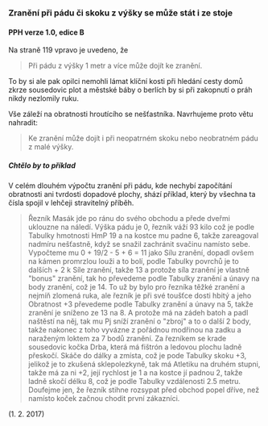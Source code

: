 ### Zranění při pádu či skoku z výšky se může stát i ze stoje

#### PPH verze 1.0, edice B

Na straně 119 vpravo je uvedeno, že
> Při pádu z výšky 1 metr a více může dojít ke zranění.

To by si ale pak opilci nemohli lámat klíční kosti při hledání cesty domů zkrze sousedovic plot a městské báby o berlích
by si při zakopnutí o práh nikdy nezlomily ruku.

Vše záleží na obratnosti hroutícího se nešťastníka. Navrhujeme proto větu nahradit:

> Ke zranění může dojít i při neopatrném skoku nebo neobratném pádu z malé výšky.

##### Chtělo by to příklad

V celém dlouhém výpočtu zranění při pádu, kde nechybí započítání obratnosti ani tvrdosti dopadové plochy, shází příklad,
který by všechna ta čísla spojil v lehčeji stravitelný příběh.

> Řezník Masák jde po ránu do svého obchodu a přede dveřmi uklouzne na náledí.
Výška pádu je 0, řezník váží 93 kilo což je podle Tabulky hmotnosti HmP 19 a na kostce mu padne 6, takže zareagoval
nadmíru nešťastně, když se snažil zachránit svačinu namísto sebe.
Vypočteme mu 0 + 19/2 - 5 + 6 = 11 jako Sílu zranění, dopadl ovšem na kámen promrzlou louži a to bolí,
podle Tabulky povrchů je to dalších + 2 k Síle zranění, takže 13 a protože síla zranění je vlastně "bonus" zranění,
tak ho převedeme podle Tabulky zranění a únavy na body zranění, což je 14.
To už by bylo pro řezníka těžké zranění a nejmíň zlomená ruka, ale řezník je při své toušťce dosti hbitý a jeho
Obratnost +3 převedeme podle Tabulky zranění a únavy na 5, takže zranění je sníženo ze 13 na 8. A protože má na
zádeh batoh a padl naštěstí na něj, tak mu Pj sníží zranění o "zbroj" a to o další 2 body, takže nakonec z toho
vyvázne z pořádnou modřinou na zadku a naraženým loktem za 7 bodů zranění.
Za řezníkem se krade sousedovic kočka Drba, která má fištrón a ledovou plochu ladně přeskočí. Skáče do dálky a zmísta,
což je pode Tabulky skoku +3, jelikož je to zkušená sklepolezkyně, tak má Atletiku na druhém stupni, takže má za ni +2,
její rychlost je 1 a na kostce jí padnou 2, takže ladně skočí délku 8, což je podle Tabulky vzdálenosti 2.5 metru.
Doufejme jen, že řezník stihne rozsypat před obchod popel dříve, než namísto koček začnou chodit první zákazníci.

(1. 2. 2017)